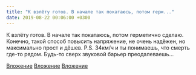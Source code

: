 ```yaml
---
title: "К взлёту готов. В начале так покатаюсь, потом герм..."
date: 2019-08-22 00:06:00 +0300
---
```


К взлёту готов. В начале так покатаюсь, потом герметично сделаю. Конечно, такой способ повысить напряжение, не очень надёжен, но максимально прост и дёшев.
P.S. 34км/ч и ты понимаешь, что смерть где-то рядом. Будь-то сверх звуковой барьер преодалеваешь...


[Вложение](/assets/vk_photos/2/R7NRu1tRdNk.jpg)
[Вложение](/assets/vk_photos/2/gfBoNUbsOA8.jpg)
[Вложение](/assets/vk_photos/1/xePULcJJw8I.jpg)
